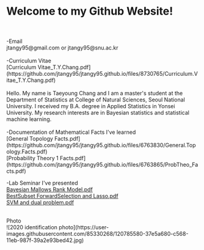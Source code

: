 # Welcome to my Github Website!

<br>
<br>
-Email
<br>
jtangy95@gmail.com or jtangy95@snu.ac.kr
<br>
<br>
-Curriculum Vitae
<br>
[Curriculum Vitae_T.Y.Chang.pdf](https://github.com/jtangy95/jtangy95.github.io/files/8730765/Curriculum.Vitae_T.Y.Chang.pdf)

<br>
<br>
Hello. My name is Taeyoung Chang and I am a master's student at the Department of Statistics at College of Natural Sciences, Seoul National University. I received my B.A. degree in Applied Statistics in Yonsei University. My research interests are in Bayesian statistics and statistical machine learning.
<br>
<br>
-Documentation of Mathematical Facts I've learned
<br>
[General Topology Facts.pdf](https://github.com/jtangy95/jtangy95.github.io/files/6763830/General.Topology.Facts.pdf)
<br>
[Probability Theory 1 Facts.pdf](https://github.com/jtangy95/jtangy95.github.io/files/6763865/ProbTheo_Facts.pdf)

-Lab Seminar I've presented
<br>
[Bayesian Mallows Rank Model.pdf](https://github.com/jtangy95/jtangy95.github.io/files/8730739/Seminar_MallowsRankModel.pdf)
<br>
[BestSubset ForwardSelection and Lasso.pdf](https://github.com/jtangy95/jtangy95.github.io/files/8730746/seminar_bs_fs_lasso.pdf)
<br>
[SVM and dual problem.pdf](https://github.com/jtangy95/jtangy95.github.io/files/8730748/seminar_SVM_dual.pdf)


<br>
Photo
<br>
![2020 identification photo](https://user-images.githubusercontent.com/85330268/120785580-37e5a680-c568-11eb-987f-39a2e93bed42.jpg)

